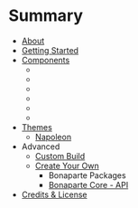 # Summary

* [About](README.md)
* [Getting Started](getting_started/index.md)
* [Components](components/index.md)
   * [<bonaparte-button>](components/bonaparte-button.md)
   * [<bonaparte-dropdown>](components/bonaparte-dropdown.md)
   * [<bonaparte-panel>](components/bonaparte-panel.md)
   * [<bonaparte-scroll>](components/bonaparte-scroll.md)
   * [<bonaparte-sidebar>](components/bonaparte-sidebar.md)
   * [<bonaparte-toolbar>](components/bonaparte-toolbar.md)
* [Themes](themes/index.md)
   * [Napoleon](themes/napoleon.md)
* Advanced
   * [Custom Build](advanced/custom_build.md)
   * [Create Your Own](advanced/create_components.md)
       * Bonaparte Packages
       * [Bonaparte Core - API](advanced/api-core.md)
* [Credits & License](credits-license.md)

